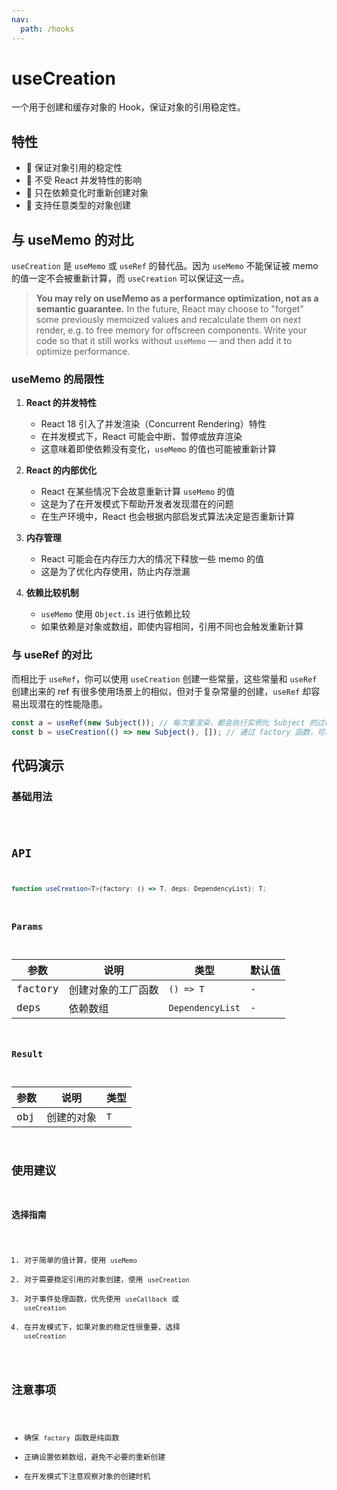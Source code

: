 ```yaml
---
nav:
  path: /hooks
---
```


# useCreation

一个用于创建和缓存对象的 Hook，保证对象的引用稳定性。

## 特性

- 🚀 保证对象引用的稳定性
- 💪 不受 React 并发特性的影响
- 🎯 只在依赖变化时重新创建对象
- 🔄 支持任意类型的对象创建

## 与 useMemo 的对比

`useCreation` 是 `useMemo` 或 `useRef` 的替代品。因为 `useMemo` 不能保证被 memo 的值一定不会被重新计算，而 `useCreation` 可以保证这一点。

> **You may rely on useMemo as a performance optimization, not as a semantic guarantee.** In the future, React may choose to "forget" some previously memoized values and recalculate them on next render, e.g. to free memory for offscreen components. Write your code so that it still works without `useMemo` — and then add it to optimize performance.

### useMemo 的局限性

1. **React 的并发特性**
   - React 18 引入了并发渲染（Concurrent Rendering）特性
   - 在并发模式下，React 可能会中断、暂停或放弃渲染
   - 这意味着即使依赖没有变化，`useMemo` 的值也可能被重新计算

2. **React 的内部优化**
   - React 在某些情况下会故意重新计算 `useMemo` 的值
   - 这是为了在开发模式下帮助开发者发现潜在的问题
   - 在生产环境中，React 也会根据内部启发式算法决定是否重新计算

3. **内存管理**
   - React 可能会在内存压力大的情况下释放一些 memo 的值
   - 这是为了优化内存使用，防止内存泄漏

4. **依赖比较机制**
   - `useMemo` 使用 `Object.is` 进行依赖比较
   - 如果依赖是对象或数组，即使内容相同，引用不同也会触发重新计算

### 与 useRef 的对比

而相比于 `useRef`，你可以使用 `useCreation` 创建一些常量，这些常量和 `useRef` 创建出来的 ref 有很多使用场景上的相似，但对于复杂常量的创建，`useRef` 却容易出现潜在的性能隐患。

```javascript
const a = useRef(new Subject()); // 每次重渲染，都会执行实例化 Subject 的过程，即便这个实例立刻就被扔掉了
const b = useCreation(() => new Subject(), []); // 通过 factory 函数，可以避免性能隐患
```

## 代码演示

### 基础用法

<code src="./demo/demo1.tsx" />

## API

```typescript
function useCreation<T>(factory: () => T, deps: DependencyList): T;
```

### Params

| 参数 | 说明 | 类型 | 默认值 |
| --- | --- | --- | --- |
| factory | 创建对象的工厂函数 | `() => T` | - |
| deps | 依赖数组 | `DependencyList` | - |

### Result

| 参数 | 说明 | 类型 |
| --- | --- | --- |
| obj | 创建的对象 | `T` |

## 使用建议

### 选择指南

1. 对于简单的值计算，使用 `useMemo`
2. 对于需要稳定引用的对象创建，使用 `useCreation`
3. 对于事件处理函数，优先使用 `useCallback` 或 `useCreation`
4. 在并发模式下，如果对象的稳定性很重要，选择 `useCreation`

## 注意事项

- 确保 `factory` 函数是纯函数
- 正确设置依赖数组，避免不必要的重新创建
- 在开发模式下注意观察对象的创建时机
